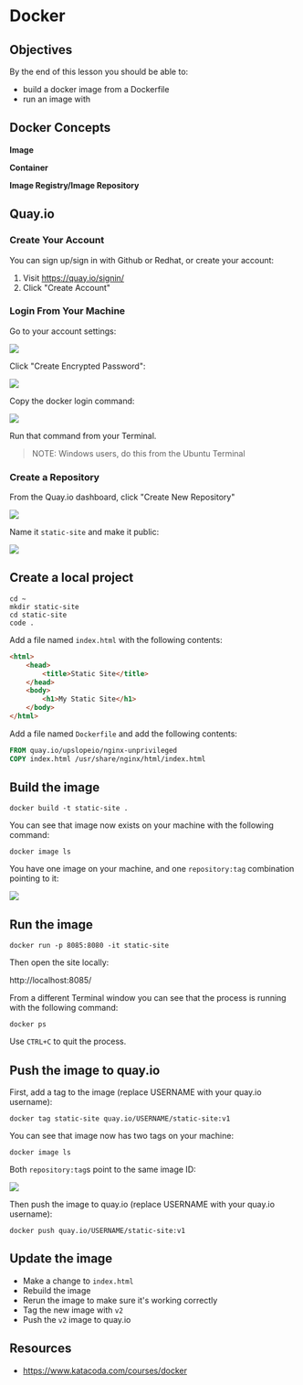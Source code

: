 # Docker

## Objectives

By the end of this lesson you should be able to:

- build a docker image from a Dockerfile
- run an image with

## Docker Concepts

**Image**

**Container**

**Image Registry/Image Repository**

## Quay.io

### Create Your Account

You can sign up/sign in with Github or Redhat, or create your account:

1. Visit https://quay.io/signin/
1. Click "Create Account"

### Login From Your Machine

Go to your account settings:

![](./img/quay-password-01.png)

Click "Create Encrypted Password":

![](./img/quay-password-02.png)

Copy the docker login command:

![](./img/quay-password-03.png)

Run that command from your Terminal.

> NOTE: Windows users, do this from the Ubuntu Terminal

### Create a Repository

From the Quay.io dashboard, click "Create New Repository"

![](./img/quay-repo-01.png)

Name it `static-site` and make it public:

![](./img/quay-repo-02.png)

## Create a local project

```
cd ~
mkdir static-site
cd static-site
code .
```

Add a file named `index.html` with the following contents:

```html
<html>
    <head>
        <title>Static Site</title>
    </head>
    <body>
        <h1>My Static Site</h1>
    </body>
</html>
```

Add a file named `Dockerfile` and add the following contents:

```dockerfile
FROM quay.io/upslopeio/nginx-unprivileged
COPY index.html /usr/share/nginx/html/index.html
```

## Build the image

```
docker build -t static-site .
```

You can see that image now exists on your machine with the following command:

```
docker image ls
```

You have one image on your machine, and one `repository:tag` combination pointing to it:

![](./img/docker-image-one-tag.png)

## Run the image

```
docker run -p 8085:8080 -it static-site
```

Then open the site locally:

http://localhost:8085/

From a different Terminal window you can see that the process is running with the following command:

```
docker ps
```

Use `CTRL+C` to quit the process.

## Push the image to quay.io

First, add a tag to the image (replace USERNAME with your quay.io username):

```
docker tag static-site quay.io/USERNAME/static-site:v1
```

You can see that image now has two tags on your machine:

```
docker image ls
```

Both `repository:tag`s point to the same image ID:

![](./img/docker-image-two-tags.png)

Then push the image to quay.io (replace USERNAME with your quay.io username):

```
docker push quay.io/USERNAME/static-site:v1
```

## Update the image

- Make a change to `index.html`
- Rebuild the image
- Rerun the image to make sure it's working correctly
- Tag the new image with `v2`
- Push the `v2` image to quay.io

## Resources

- https://www.katacoda.com/courses/docker
